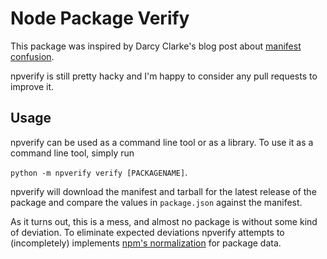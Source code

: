 # Node Package Verify

This package was inspired by Darcy Clarke's blog post about [manifest confusion](https://blog.vlt.sh/blog/the-massive-hole-in-the-npm-ecosystem).

npverify is still pretty hacky and I'm happy to consider any pull requests to improve it.

## Usage

npverify can be used as a command line tool or as a library. To use it as a command line tool, simply run

`python -m npverify verify [PACKAGENAME]`.

npverify will download the manifest and tarball for the latest release of the package and compare the values in `package.json` against the manifest.

As it turns out, this is a mess, and almost no package is without some kind of deviation. To eliminate expected deviations npverify attempts to (incompletely) implements [npm's normalization](https://github.com/npm/normalize-package-data) for package data. 
